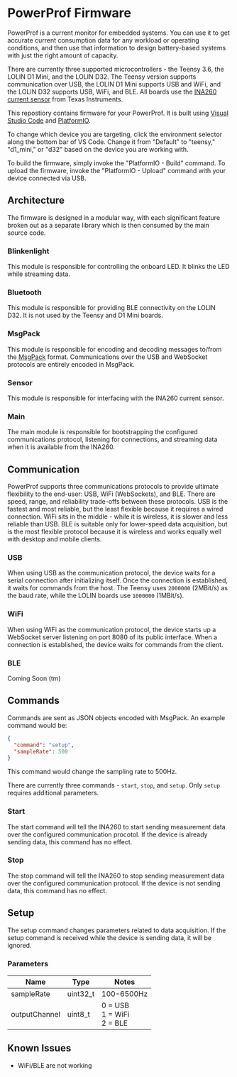 # PowerProf Firmware

PowerProf is a current monitor for embedded systems. You can use it to get accurate current consumption data for any workload or operating conditions, and then use that information to design battery-based systems with just the right amount of capacity.

There are currently three supported microcontrollers - the Teensy 3.6, the LOLIN D1 Mini, and the LOLIN D32. The Teensy version supports communication over USB, the LOLIN D1 Mini supports USB and WiFi, and the LOLIN D32 supports USB, WiFi, and BLE. All boards use the [INA260 current sensor](https://www.ti.com/lit/ds/symlink/ina260.pdf) from Texas Instruments.

This repostiory contains firmware for your PowerProf. It is built using [Visual Studio Code](https://code.visualstudio.com/) and [PlatformIO](https://platformio.org/).

To change which device you are targeting, click the environment selector along the bottom bar of VS Code. Change it from "Default" to "teensy," "d1_mini," or "d32" based on the device you are working with.

To build the firmware, simply invoke the "PlatformIO - Build" command. To upload the firmware, invoke the "PlatformIO - Upload" command with your device connected via USB.

## Architecture

The firmware is designed in a modular way, with each significant feature broken out as a separate library which is then consumed by the main source code.

### Blinkenlight

This module is responsible for controlling the onboard LED. It blinks the LED while streaming data.

### Bluetooth

This module is responsible for providing BLE connectivity on the LOLIN D32. It is not used by the Teensy and D1 Mini boards.

### MsgPack

This module is responsible for encoding and decoding messages to/from the [MsgPack](https://msgpack.org/index.html) format. Communications over the USB and WebSocket protocols are entirely encoded in MsgPack.

### Sensor

This module is responsible for interfacing with the INA260 current sensor.

### Main

The main module is responsible for bootstrapping the configured communications protocol, listening for connections, and streaming data when it is available from the INA260.

## Communication

PowerProf supports three communications protocols to provide ultimate flexibility to the end-user: USB, WiFi (WebSockets), and BLE. There are speed, range, and reliability trade-offs between these protocols. USB is the fastest and most reliable, but the least flexible because it requires a wired connection. WiFi sits in the middle - while it is wireless, it is slower and less reliable than USB. BLE is suitable only for lower-speed data acquisition, but is the most flexible protocol because it is wireless and works equally well with desktop and mobile clients.

### USB

When using USB as the communication protocol, the device waits for a serial connection after initializing itself. Once the connection is established, it waits for commands from the host. The Teensy uses `2000000` (2MBit/s) as the baud rate, while the LOLIN boards use `1000000` (1MBit/s).

### WiFi

When using WiFi as the communication protocol, the device starts up a WebSocket server listening on port 8080 of its public interface. When a connection is established, the device waits for commands from the client.

### BLE

Coming Soon (tm)

## Commands

Commands are sent as JSON objects encoded with MsgPack. An example command would be:

```json
{
  "command": "setup",
  "sampleRate": 500
}
```

This command would change the sampling rate to 500Hz.

There are currently three commands - `start`, `stop`, and `setup`. Only `setup` requires additional parameters.

### Start

The start command will tell the INA260 to start sending measurement data over the configured communication procotol. If the device is already sending data, this command has no effect.

### Stop

The stop command will tell the INA260 to stop sending measurement data over the configured communication protocol. If the device is not sending data, this command has no effect.

## Setup

The setup command changes parameters related to data acquisition. If the setup command is received while the device is sending data, it will be ignored.

### Parameters

| Name          | Type     | Notes                          |
| ------------- | -------- | ------------------------------ |
| sampleRate    | uint32_t | 100-6500Hz                     |
| outputChannel | uint8_t  | 0 = USB<br>1 = WiFi<br>2 = BLE |

## Known Issues

- WiFi/BLE are not working

